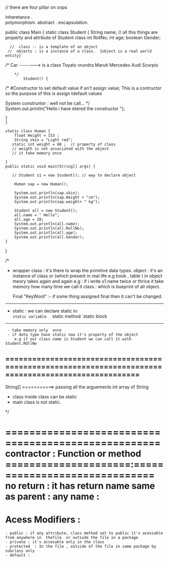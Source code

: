 // there are four pillar on oops 

inheretance .  
polymorphism. 
abstract .
encapsulation.


public class Main
{
    static class Student {
        String name;      // all this things are property and attribute of Student class
        int RollNo;
        int age;
        boolean Gender;
        
      //  class :- is a template of an object 
     //  objects : is a instance of a class.  {object is a real world entity}
        
 /*       Car --------> is a class 
        Toyato   vrundra 
        Maruti   Mercedes
        Audi     Scorpio
        
        
        */
        	Student() {
/*
   #Constructor 
             to set default value if an't assign value;
   This is a contructor so the purpose of this is assign tdefault values 
   
   
   System construntor  : well not be call...
*/	
   System.out.println("Hello i have etered the constructor ");
	    
	}
    }
    
    static class Human {
        float Height = 153 ;
        String skin = "Light red";
       static int weight = 60 ;  // property of class 
       // weigth is not associated with the object 
       // it take memory once 
        
    }
	public static void main(String[] args) {
	    
	   // Student s1 = new Student(); // way to declare object
	    
	    Human sap = new Human();
	    
	    System.out.println(sap.skin);
	    System.out.println(sap.Height + "cm");
	    System.out.println(sap.weight+ " kg");
	    
	    Student all = new Student();
	    all.name = " Hello";
	    all.age = 20;
	    System.out.println(all.name);
	    System.out.println(all.RollNo);
	    System.out.println(all.age);
	    System.out.println(all.Gender);
	}
	

	
}

/*
  - wrapper class : it's there to wrap the primitive data types.
    object : it's an instance of class or (which present in real life e.g book , table )
    in object meory takes again and again e.g : if i write s1.name twice or thrice it take memory how many time we call it 
    class : which is bueprint of all object. 

    Final "KeyWord" :-  if some thing assigned final then it can't be changed.
------------------------------------------------------
   -  static  : we can declare static in:  
      `static variable 
      ` static method 
      `static block
-----------------------------------------------------
     
     - take memory only  once 
     - if data type have static now it's property of the object
        e.g if our class name is Student we can call it with Student.ROllNo

    
====================================================================================================
------------------------------------------------------------------------------------
String[] ===========> passing all the arguements int array of String 

   - class inside class can be static
   - main class is not static.

*/

====================================================
contractor           :      Function or method   
=====================:==============================
no return            :      it has return
name same as parent  :        any name 
                     :
====================================================


# Acess Modifiers : 
    - public : if any attribute, class method set to public it's acessable from anywhere in  thefile  or outside the file in a package 
    - private : it's accesable only in the class 
    - protected  : In the file , outside of the file in same package by subclass only 
    - default : 